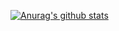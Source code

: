 [![Anurag's github stats](https://github-readme-stats.vercel.app/api?username=mie998&theme=dracula&show_icons=true)](https://github.com/anuraghazra/github-readme-stats)

